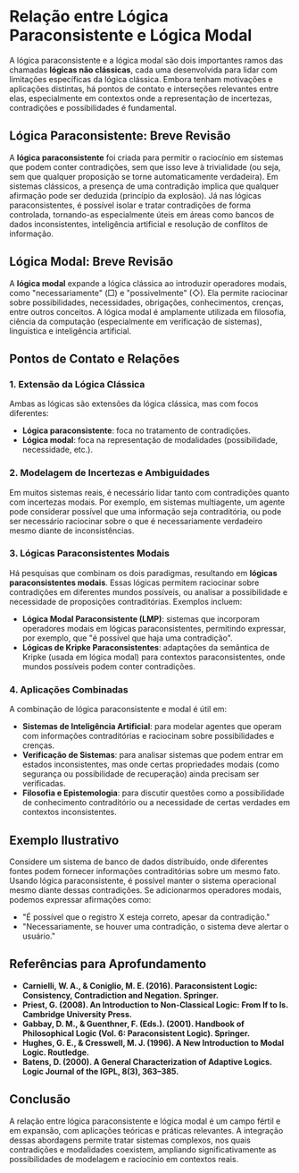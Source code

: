 
# Relação entre Lógica Paraconsistente e Lógica Modal

A lógica paraconsistente e a lógica modal são dois importantes ramos das chamadas **lógicas não clássicas**, cada uma desenvolvida para lidar com limitações específicas da lógica clássica. Embora tenham motivações e aplicações distintas, há pontos de contato e interseções relevantes entre elas, especialmente em contextos onde a representação de incertezas, contradições e possibilidades é fundamental.

## Lógica Paraconsistente: Breve Revisão

A **lógica paraconsistente** foi criada para permitir o raciocínio em sistemas que podem conter contradições, sem que isso leve à trivialidade (ou seja, sem que qualquer proposição se torne automaticamente verdadeira). Em sistemas clássicos, a presença de uma contradição implica que qualquer afirmação pode ser deduzida (princípio da explosão). Já nas lógicas paraconsistentes, é possível isolar e tratar contradições de forma controlada, tornando-as especialmente úteis em áreas como bancos de dados inconsistentes, inteligência artificial e resolução de conflitos de informação.

## Lógica Modal: Breve Revisão

A **lógica modal** expande a lógica clássica ao introduzir operadores modais, como "necessariamente" (□) e "possivelmente" (◇). Ela permite raciocinar sobre possibilidades, necessidades, obrigações, conhecimentos, crenças, entre outros conceitos. A lógica modal é amplamente utilizada em filosofia, ciência da computação (especialmente em verificação de sistemas), linguística e inteligência artificial.

## Pontos de Contato e Relações

### 1. **Extensão da Lógica Clássica**

Ambas as lógicas são extensões da lógica clássica, mas com focos diferentes:
- **Lógica paraconsistente**: foca no tratamento de contradições.
- **Lógica modal**: foca na representação de modalidades (possibilidade, necessidade, etc.).

### 2. **Modelagem de Incertezas e Ambiguidades**

Em muitos sistemas reais, é necessário lidar tanto com contradições quanto com incertezas modais. Por exemplo, em sistemas multiagente, um agente pode considerar possível que uma informação seja contraditória, ou pode ser necessário raciocinar sobre o que é necessariamente verdadeiro mesmo diante de inconsistências.

### 3. **Lógicas Paraconsistentes Modais**

Há pesquisas que combinam os dois paradigmas, resultando em **lógicas paraconsistentes modais**. Essas lógicas permitem raciocinar sobre contradições em diferentes mundos possíveis, ou analisar a possibilidade e necessidade de proposições contraditórias. Exemplos incluem:
- **Lógica Modal Paraconsistente (LMP)**: sistemas que incorporam operadores modais em lógicas paraconsistentes, permitindo expressar, por exemplo, que "é possível que haja uma contradição".
- **Lógicas de Kripke Paraconsistentes**: adaptações da semântica de Kripke (usada em lógica modal) para contextos paraconsistentes, onde mundos possíveis podem conter contradições.

### 4. **Aplicações Combinadas**

A combinação de lógica paraconsistente e modal é útil em:
- **Sistemas de Inteligência Artificial**: para modelar agentes que operam com informações contraditórias e raciocinam sobre possibilidades e crenças.
- **Verificação de Sistemas**: para analisar sistemas que podem entrar em estados inconsistentes, mas onde certas propriedades modais (como segurança ou possibilidade de recuperação) ainda precisam ser verificadas.
- **Filosofia e Epistemologia**: para discutir questões como a possibilidade de conhecimento contraditório ou a necessidade de certas verdades em contextos inconsistentes.

## Exemplo Ilustrativo

Considere um sistema de banco de dados distribuído, onde diferentes fontes podem fornecer informações contraditórias sobre um mesmo fato. Usando lógica paraconsistente, é possível manter o sistema operacional mesmo diante dessas contradições. Se adicionarmos operadores modais, podemos expressar afirmações como:
- "É possível que o registro X esteja correto, apesar da contradição."
- "Necessariamente, se houver uma contradição, o sistema deve alertar o usuário."

## Referências para Aprofundamento

- **Carnielli, W. A., & Coniglio, M. E. (2016). Paraconsistent Logic: Consistency, Contradiction and Negation. Springer.**
- **Priest, G. (2008). An Introduction to Non-Classical Logic: From If to Is. Cambridge University Press.**
- **Gabbay, D. M., & Guenthner, F. (Eds.). (2001). Handbook of Philosophical Logic (Vol. 6: Paraconsistent Logic). Springer.**
- **Hughes, G. E., & Cresswell, M. J. (1996). A New Introduction to Modal Logic. Routledge.**
- **Batens, D. (2000). A General Characterization of Adaptive Logics. Logic Journal of the IGPL, 8(3), 363–385.**

## Conclusão

A relação entre lógica paraconsistente e lógica modal é um campo fértil e em expansão, com aplicações teóricas e práticas relevantes. A integração dessas abordagens permite tratar sistemas complexos, nos quais contradições e modalidades coexistem, ampliando significativamente as possibilidades de modelagem e raciocínio em contextos reais.

